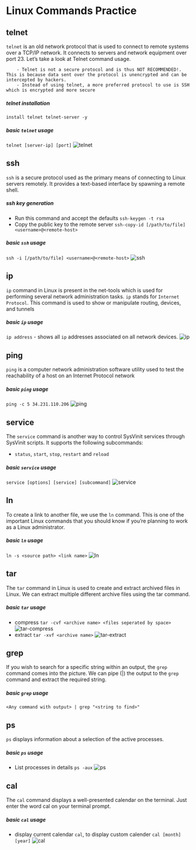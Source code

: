 # Linux Commands Practice

## telnet
`telnet` is an old network protocol that is used to connect to remote systems over a TCP/IP network. It connects to servers and network equipment over port 23. Let’s take a look at Telnet command usage.
```
    - Telnet is not a secure protocol and is thus NOT RECOMMENDED!. This is because data sent over the protocol is unencrypted and can be intercepted by hackers.
    - Instead of using telnet, a more preferred protocol to use is SSH which is encrypted and more secure
```
##### telnet installation
`install telnet telnet-server -y`
##### basic `telnet` usage
`telnet [server-ip] [port]`
![telnet](telnet.png)

## ssh
`ssh` is a secure protocol used as the primary means of connecting to Linux servers remotely. It provides a text-based interface by spawning a remote shell.
##### ssh key generation
- Run this command and accept the defaults `ssh-keygen -t rsa`
- Copy the public key to the remote server `ssh-copy-id [/path/to/file] <username>@<remote-host>`
##### basic `ssh` usage
`ssh -i [/path/to/file] <username>@<remote-host>`
![ssh](ssh.png)

## ip
`ip` command in Linux is present in the net-tools which is used for performing several network administration tasks. `ip` stands for `Internet Protocol`. This command is used to show or manipulate routing, devices, and tunnels
##### basic `ip` usage
`ip address` - shows all `ip` addresses associated on all network devices.
![ip](ip.png)

## ping
`ping` is a computer network administration software utility used to test the reachability of a host on an Internet Protocol network
##### basic `ping` usage
`ping -c 5 34.231.110.206`
![ping](ping.png)

## service
The `service` command is another way to control SysVinit services through SysVinit scripts. It supports the following subcommands:
- `status`, `start`, `stop`, `restart` and `reload`
##### basic `service` usage
`service [options] [service] [subcommand]`
![service](service.png)

## ln
To create a link to another file, we use the `ln` command. This is one of the important Linux commands that you should know if you’re planning to work as a Linux administrator.
##### basic `ln` usage
`ln -s <source path> <link name>`
![ln](ln.png)

## tar
The `tar` command in Linux is used to create and extract archived files in Linux. We can extract multiple different archive files using the tar command.
##### basic `tar` usage
- compress `tar -cvf <archive name> <files seperated by space>`
![tar-compress](tar-compress.png)
- extract `tar -xvf <archive name>`
![tar-extract](tar-extract.png)

## grep
If you wish to search for a specific string within an output, the `grep` command comes into the picture. We can pipe (|) the output to the `grep` command and extract the required string.
##### basic `grep` usage
`<Any command with output> | grep "<string to find>"`

## ps
`ps` displays information about a selection of the active processes.
##### basic `ps` usage
- List processes in details `ps -aux`
![ps](ps.png)

## cal
The `cal` command displays a well-presented calendar on the terminal. Just enter the word cal on your terminal prompt.
##### basic `cal` usage
- display current calendar `cal`, to display custom calender `cal [month] [year]`
![cal](cal.png)

